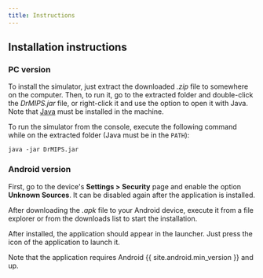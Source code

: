 ```yaml
---
title: Instructions
---
```


## Installation instructions

### PC version

To install the simulator, just extract the downloaded *.zip* file to somewhere
on the computer.
Then, to run it, go to the extracted folder and double-click the *DrMIPS.jar*
file, or right-click it and use the option to open it with Java.
Note that [Java][java] must be installed in the machine.

To run the simulator from the console, execute the following command 
while on the extracted folder (Java must be in the `PATH`):

    java -jar DrMIPS.jar


### Android version

First, go to the device's **Settings > Security** page and enable the option
**Unknown Sources**.
It can be disabled again after the application is installed.

After downloading the *.apk* file to your Android device, execute it from
a file explorer or from the downloads list to start the installation.

After installed, the application should appear in the launcher.
Just press the icon of the application to launch it.

Note that the application requires Android {{ site.android.min_version }} and up.



[java]: http://www.java.com "Java home page"
